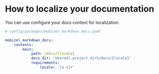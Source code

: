 # How to localize your documentation

You can use configure your docs context for localization.

```yaml
# config/packages/mobizel_markdown_docs.yaml

mobizel_markdown_docs:
    contexts:
        main:
            path: /docs/{locale}
            docs_dir: '%kernel.project_dir%/docs/{locale}'
            requirements:
                locale: '[a-z]+'
```
